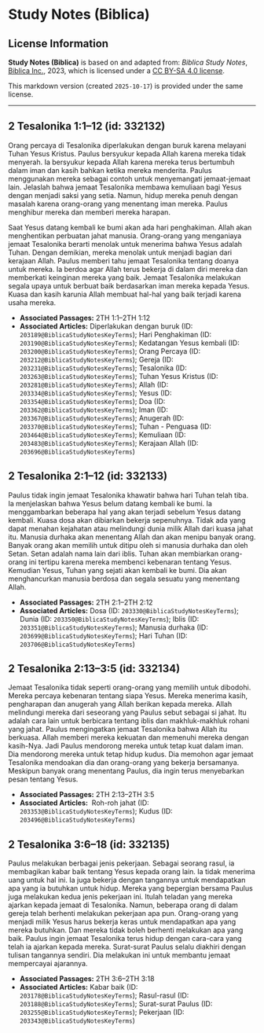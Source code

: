 # Study Notes (Biblica)

## License Information

**Study Notes (Biblica)** is based on and adapted from: _Biblica Study Notes_, [Biblica Inc.](https://www.biblica.com/), 2023, which is licensed under a [CC BY-SA 4.0 license](https://creativecommons.org/licenses/by-sa/4.0/legalcode.en).

This markdown version (created `2025-10-17`) is provided under the same license.



--------------------------------

## 2 Tesalonika 1:1–12 (id: 332132)

Orang percaya di Tesalonika diperlakukan dengan buruk karena melayani Tuhan Yesus Kristus. Paulus bersyukur kepada Allah karena mereka tidak menyerah. Ia bersyukur kepada Allah karena mereka terus bertumbuh dalam iman dan kasih bahkan ketika mereka menderita. Paulus menggunakan mereka sebagai contoh untuk menyemangati jemaat\-jemaat lain. Jelaslah bahwa jemaat Tesalonika membawa kemuliaan bagi Yesus dengan menjadi saksi yang setia. Namun, hidup mereka penuh dengan masalah karena orang\-orang yang menentang iman mereka. Paulus menghibur mereka dan memberi mereka harapan. 

Saat Yesus datang kembali ke bumi akan ada hari penghakiman. Allah akan menghentikan perbuatan jahat manusia. Orang\-orang yang menganiaya jemaat Tesalonika berarti menolak untuk menerima bahwa Yesus adalah Tuhan. Dengan demikian, mereka menolak untuk menjadi bagian dari kerajaan Allah. Paulus memberi tahu jemaat Tesalonika tentang doanya untuk mereka. Ia berdoa agar Allah terus bekerja di dalam diri mereka dan memberkati keinginan mereka yang baik. Jemaat Tesalonika melakukan segala upaya untuk berbuat baik berdasarkan iman mereka kepada Yesus. Kuasa dan kasih karunia Allah membuat hal\-hal yang baik terjadi karena usaha mereka.

* **Associated Passages:** 2TH 1:1–2TH 1:12
* **Associated Articles:** Diperlakukan dengan buruk (ID: `203189@BiblicaStudyNotesKeyTerms`); Hari Penghakiman (ID: `203190@BiblicaStudyNotesKeyTerms`); Kedatangan Yesus kembali (ID: `203200@BiblicaStudyNotesKeyTerms`); Orang Percaya (ID: `203212@BiblicaStudyNotesKeyTerms`); Gereja (ID: `203231@BiblicaStudyNotesKeyTerms`); Tesalonika (ID: `203263@BiblicaStudyNotesKeyTerms`); Tuhan Yesus Kristus (ID: `203281@BiblicaStudyNotesKeyTerms`); Allah (ID: `203334@BiblicaStudyNotesKeyTerms`); Yesus (ID: `203354@BiblicaStudyNotesKeyTerms`); Doa (ID: `203362@BiblicaStudyNotesKeyTerms`); Iman (ID: `203367@BiblicaStudyNotesKeyTerms`); Anugerah (ID: `203370@BiblicaStudyNotesKeyTerms`); Tuhan - Penguasa (ID: `203464@BiblicaStudyNotesKeyTerms`); Kemuliaan (ID: `203483@BiblicaStudyNotesKeyTerms`); Kerajaan Allah (ID: `203696@BiblicaStudyNotesKeyTerms`)

## 2 Tesalonika 2:1–12 (id: 332133)

Paulus tidak ingin jemaat Tesalonika khawatir bahwa hari Tuhan telah tiba. Ia menjelaskan bahwa Yesus belum datang kembali ke bumi. Ia menggambarkan beberapa hal yang akan terjadi sebelum Yesus datang kembali. Kuasa dosa akan dibiarkan bekerja sepenuhnya. Tidak ada yang dapat menahan kejahatan atau melindungi dunia milik Allah dari kuasa jahat itu. Manusia durhaka akan menentang Allah dan akan menipu banyak orang. Banyak orang akan memilih untuk ditipu oleh si manusia durhaka dan oleh Setan. Setan adalah nama lain dari iblis. Tuhan akan membiarkan orang\-orang ini tertipu karena mereka membenci kebenaran tentang Yesus. Kemudian Yesus, Tuhan yang sejati akan kembali ke bumi. Dia akan menghancurkan manusia berdosa dan segala sesuatu yang menentang Allah.

* **Associated Passages:** 2TH 2:1–2TH 2:12
* **Associated Articles:** Dosa (ID: `203330@BiblicaStudyNotesKeyTerms`); Dunia (ID: `203350@BiblicaStudyNotesKeyTerms`); Iblis (ID: `203351@BiblicaStudyNotesKeyTerms`); Manusia durhaka (ID: `203699@BiblicaStudyNotesKeyTerms`); Hari Tuhan (ID: `203706@BiblicaStudyNotesKeyTerms`)

## 2 Tesalonika 2:13–3:5 (id: 332134)

Jemaat Tesalonika tidak seperti orang\-orang yang memilih untuk dibodohi. Mereka percaya kebenaran tentang siapa Yesus. Mereka menerima kasih, pengharapan dan anugerah yang Allah berikan kepada mereka. Allah melindungi mereka dari seseorang yang Paulus sebut sebagai si jahat. Itu adalah cara lain untuk berbicara tentang iblis dan makhluk\-makhluk rohani yang jahat. Paulus mengingatkan jemaat Tesalonika bahwa Allah itu berkuasa. Allah memberi mereka kekuatan dan memenuhi mereka dengan kasih\-Nya. Jadi Paulus mendorong mereka untuk tetap kuat dalam iman. Dia mendorong mereka untuk tetap hidup kudus. Dia memohon agar jemaat Tesalonika mendoakan dia dan orang\-orang yang bekerja bersamanya. Meskipun banyak orang menentang Paulus, dia ingin terus menyebarkan pesan tentang Yesus.

* **Associated Passages:** 2TH 2:13–2TH 3:5
* **Associated Articles:**  Roh-roh jahat (ID: `203353@BiblicaStudyNotesKeyTerms`); Kudus (ID: `203496@BiblicaStudyNotesKeyTerms`)

## 2 Tesalonika 3:6–18 (id: 332135)

Paulus melakukan berbagai jenis pekerjaan. Sebagai seorang rasul, ia membagikan kabar baik tentang Yesus kepada orang lain. Ia tidak menerima uang untuk hal ini. Ia juga bekerja dengan tangannya untuk mendapatkan apa yang ia butuhkan untuk hidup. Mereka yang bepergian bersama Paulus juga melakukan kedua jenis pekerjaan ini. Itulah teladan yang mereka ajarkan kepada jemaat di Tesalonika. Namun, beberapa orang di dalam gereja telah berhenti melakukan pekerjaan apa pun. Orang\-orang yang menjadi milik Yesus harus bekerja keras untuk mendapatkan apa yang mereka butuhkan. Dan mereka tidak boleh berhenti melakukan apa yang baik. Paulus ingin jemaat Tesalonika terus hidup dengan cara\-cara yang telah ia ajarkan kepada mereka. Surat\-surat Paulus selalu diakhiri dengan tulisan tangannya sendiri. Dia melakukan ini untuk membantu jemaat mempercayai ajarannya.

* **Associated Passages:** 2TH 3:6–2TH 3:18
* **Associated Articles:** Kabar baik (ID: `203178@BiblicaStudyNotesKeyTerms`); Rasul-rasul (ID: `203188@BiblicaStudyNotesKeyTerms`); Surat-surat Paulus (ID: `203255@BiblicaStudyNotesKeyTerms`); Pekerjaan (ID: `203343@BiblicaStudyNotesKeyTerms`)

